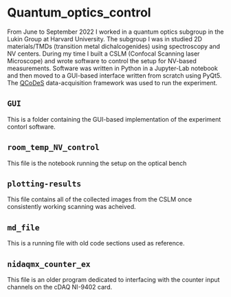 # Quantum_optics_control

From June to September 2022 I worked in a quantum optics subgroup in the Lukin Group at Harvard University. The subgroup I was in studied 2D materials/TMDs (transition metal dichalcogenides) using spectroscopy and NV centers. During my time I built a CSLM (Confocal Scanning laser Microscope) and wrote software to control the setup for NV-based measurements. Software was written in Python in a Jupyter-Lab notebook and then moved to a GUI-based interface written from scratch using PyQt5. The [QCoDeS](https://qcodes.github.io) data-acquisition framework was used to run the experiment.

## `GUI`

This is a folder containing the GUI-based implementation of the experiment contorl software.

## `room_temp_NV_control`

This file is the notebook running the setup on the optical bench


## `plotting-results`

This file contains all of the collected images from the CSLM once consistently working scanning was acheived.

## `md_file`

This is a running file with old code sections used as reference.

## `nidaqmx_counter_ex`

This file is an older program dedicated to interfacing with the counter input channels on the cDAQ NI-9402 card.
